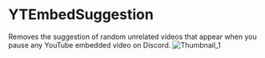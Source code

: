 # YTEmbedSuggestion
Removes the suggestion of random unrelated videos that appear when you pause any YouTube embedded video on Discord.
![Thumbnail_1](https://user-images.githubusercontent.com/36400787/129459949-4d0eae2b-cc90-4c42-8961-d86527bc4eee.PNG)

